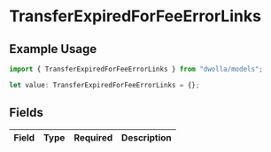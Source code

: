 # TransferExpiredForFeeErrorLinks

## Example Usage

```typescript
import { TransferExpiredForFeeErrorLinks } from "dwolla/models";

let value: TransferExpiredForFeeErrorLinks = {};
```

## Fields

| Field       | Type        | Required    | Description |
| ----------- | ----------- | ----------- | ----------- |